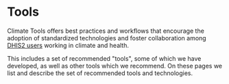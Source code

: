 # Tools

Climate Tools offers best practices and workflows that encourage the adoption of standardized technologies and foster collaboration among [DHIS2 users](https://dhis2.org/) working in climate and health.

This includes a set of recommended "tools", some of which we have developed, as well as other tools which we recommend. On these pages we list and describe the set of recommended tools and technologies. 
